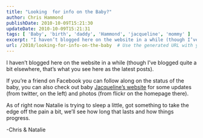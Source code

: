 ```yaml
---
title: "Looking  for info on the Baby?"
author: Chris Hammond
publishDate: 2010-10-09T15:21:30
updateDate: 2010-10-09T15:21:31
tags: [ 'Baby', 'birth', 'daddy', 'Hammond', 'jacqueline', 'mommy' ]
excerpt: "I haven’t blogged here on the website in a while (though I’ve blogged quite a bit elsewhere, that’s what you see here as the latest posts).  If you’re a friend on Facebook you can follow along on the status of the baby, you can also check out baby Jacqueline’s website for some updates (from twitter, on the left) and photos (from flickr on the homepage there).  As of right now Natalie is trying to sleep a little, got something to take the edge off the pain a bit, we’ll see how long that lasts and how things progress.  -Chris &amp; Natalie"
url: /2010/looking-for-info-on-the-baby  # Use the generated URL with year
---
```

<p>I haven’t blogged here on the website in a while (though I’ve blogged quite a bit elsewhere, that’s what you see here as the latest posts).</p>  <p>If you’re a friend on Facebook you can follow along on the status of the baby, you can also check out baby <a href="https://www.jacquelinehammond.com" target="_blank">Jacqueline’s website</a> for some updates (from twitter, on the left) and photos (from flickr on the homepage there).</p>  <p>As of right now Natalie is trying to sleep a little, got something to take the edge off the pain a bit, we’ll see how long that lasts and how things progress.</p>  <p>-Chris &amp; Natalie</p>
